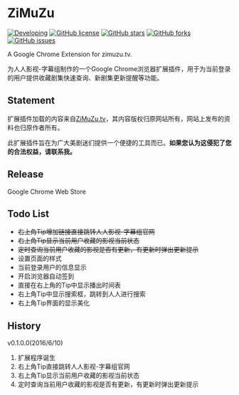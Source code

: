 # ZiMuZu
[![Developing](https://img.shields.io/badge/ZiMuZu.tv-developing-yellow.svg)](https://github.com/772807886/ZiMuZu)
[![GitHub license](https://img.shields.io/badge/license-MIT-blue.svg)](https://raw.githubusercontent.com/772807886/ZiMuZu/master/LICENSE)
[![GitHub stars](https://img.shields.io/github/stars/772807886/ZiMuZu.svg)](https://github.com/772807886/ZiMuZu/stargazers)
[![GitHub forks](https://img.shields.io/github/forks/772807886/ZiMuZu.svg)](https://github.com/772807886/ZiMuZu/network)
[![GitHub issues](https://img.shields.io/github/issues/772807886/ZiMuZu.svg)](https://github.com/772807886/ZiMuZu/issues)

A Google Chrome Extension for zimuzu.tv.

为人人影视-字幕组制作的一个Google Chrome浏览器扩展插件，用于为当前登录的用户提供收藏剧集快速查询、新剧集更新提醒等功能。

## Statement
扩展插件加载的内容来自[ZiMuZu.tv](http://www.zimuzu.tv/)，其内容版权归原网站所有，网站上发布的资料也归原作者所有。

此扩展插件旨在为广大美剧迷们提供一个便捷的工具而已。**如果您认为这侵犯了您的合法权益，请联系我。**

## Release
Google Chrome Web Store

## Todo List
* ~~右上角Tip增加链接直接跳转人人影视-字幕组官网~~
* ~~右上角Tip显示当前用户收藏的影视当前状态~~
* ~~定时查询当前用户收藏的影视是否有更新，有更新时弹出更新提示~~
* 设置页面的样式
* 当前登录用户的信息显示
* 开启浏览器自动签到
* 直接在右上角的Tip中显示播出时间表
* 右上角Tip中显示搜索框，跳转到人人进行搜索
* 右上角Tip界面的显示美化

## History
v0.1.0.0(2016/6/10)
1. 扩展程序诞生
2. 右上角Tip直接跳转人人影视-字幕组官网
3. 右上角Tip显示当前用户收藏的影视当前状态
4. 定时查询当前用户收藏的影视是否有更新，有更新时弹出更新提示
